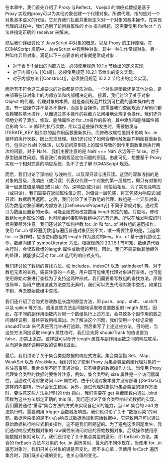   在本章中，我们首先介绍了 Proxy 与Reflect。 Vuejs3 的响应式数据是基于 Proxy 实现的proxy可以为其他对象创建一个代理对象。所谓代理，指的是对—个对象基本语义的代理。它允许我们拦截并重新定义对一个对象的基本操作。在实现代理的过程中，我们遇到了访问器属性的 this 指向问题，这需要使用 Reflect.* 方法并指定正确的 receiver 来解决。

  然后我们详细讨论了 JavaScript 中对象的概念，以及 Proxy 的工作原理。在 ECMAScript 规范中，JavaScript 中有两种对象，其中一种叫作常规对象，另一种叫作异质对象。满足以下三点要求的对象就是常规对象：
  - 对于表 5-1 给出的内部方法，必领使用规范 10.1.x 节给出的定义实现;
  - 对于内部方法 [[Call]]，必领使用规范 10.2.1 节给出的定义实现;
  - 对于内部方法 [[Construct]]，必须使用规范 10.2.2 节给出的定义实现。
  
  而所有不符合这三点要求的对象都是异质对象。一个对象是函数还是其他对象，是由部署在该对象上的内部方法和内部槽决定的。
接着，我们讨论了关于对象 Object 的代理。代理对象的本质，就是查阅规范并找到可拦截的基本操作的方法。有一些操作并不是基不換作，而是复合操作，这需要我们查阅规范了解他们都依赖哪些基木操作，从而通过基本操作的拦截方法间接地处理复合操作。我们还洋细地分析了添加、修政、删除属性对 for...tn操作的影响，其中添加和删除属性都会影响 for...in 循环的执行次数，所以当这些操作发生时，需要触发与 ITERATE_KEY 相关联的副作用函数重新执行。而修改改属性值则不影响 for...in 循环的执行次数，因此无须处理。我们还讨论了如何合理地触发副作用函数重新执行，包括对 NaN 的处理，以及访问原型链上的属性导致的副作用函数重新执行两次的问题。对于 NaN， 我们主要注意的是 NaN === NaN 永远等于 false。对于原型链属性问题，需要我们查阅规范定位问题的原因。由此可见，想要基于 Proxy 实现一个相对完善的响应系统，免不了去了解 ECMAScript 规范。

  而后，我们讨论了深响应 与浅响应，以及深只读与浅只读。这里的深和浅指的是对象的层级，浅响应（或只读）代表仅代理一个对象的第一层属性，即只有对象的第一层属性值是响应(或只读）的。深响应(或只读）则恰恰相反，为了实现深响应（或只读），我们需要在返回属性值之前，对值做一层包装，将其包装为响应式(或只读）数据后再返回。之后，我们讨论了关于数组的代理。数组是一个异质对象，因为数组对象部署的内部方法
[[DefineownProperty]] 不同于常规对象。通过索引为数组设置新的元素，可能会隐式地改变数组 length属性的值。对应地，修改数组length属性的值，也可能会间接影响数组中的己有元素。所以在触发响应的时候需要额外注意。我们还讨论了如何拦截 for...in 和 for...of 对数组的遍历操作。使用 for...in 循环遍历数组与遍历普通对象区别不大，唯一需要注意的是，当追踪for...in 操作时，应该使用数组的 length 作为追踪的key。for...of 基于迭代协议工作，数组内建了 symbol.iterator 方法。根据规范的 23.1.5.1 节可知，数组迭代器执行时，会读取数组的length 属性或数组的索引。因此，我们不需要做其他额外的处理，就能够实现对 for...of 选代的响应式支特。

  我们还讨论了数组的查找方法。如 includes、indexOf 以及 lastIndexof 等。对于数组元素的查找，需要注意的一点是，用户既可能使用代理对象进行查找，也可能使用原始对象进行查找为了支持这两种形式，我们需要重写数组的查找方法。原理很简单，当用户使用这此方法查找无素时，我们可以先去代理对象中查找，如果找不到，再去原始数组中查找。

  我们还介绍了会隐式修改数组长度的原型方法，即 push、pop、shift、 unshift 以及 splice 等方法。调用这些方法会间接地读取和设置数组的 length 属性，因此，在不同的副作用函数内对同一个数组执行上述方法，会导致多个副作用的数之问循环调用，最终导致用栈滥出。为了解决这个问题，我们使用一个标记空量 shouldTrack 来代表是否允许进行追踪，然后重写了上述这些方法，目的是，当这些方法间接读取 length 属性值时，我们会先将 shouldTrack 的值设置为 false，即禁止追踪。这样就可以断开 length 属性与副作用函数之间的响应联系，从而避免循环调用导致的调用栈溢出。

  最后，我们讨论了关于集合类型数据的响应式方案。集合类型指 Set、Map、WeakSet 以及 WeakMap。我们讨论了使用 Proxy 为集合类型创建代理对象的一些注意事项。集合类型不同于普通对象，它有特定的数据操作方法。当使用 Proxy 代理集合类型的数据时要格外注意，例如，集合类型的 size 属性是一个访问器属性，当通过代理对象访问 size 属性时，由于代理对象本身并没有部署 [[SetData]] 这样的内部槽，所以会发生错误。另外，通过代理对象执行集合类型的操作方法时，要注意这些方法执行时的 this 指向，我们需要在 get 拦截函数内通过 .bind 函数为这些方法绑定正确的 this 值。我们还讨论了集合类型响应式数据的实现。我们需要通过“重写”集合方法的方式来实现自定义的能力，当 set 集合的 add 方法执行时，需要调用 trigger 函数触发响应。我们也讨论了关于 “数据污染”的问题。数据污染指的是不小心a响应式数据添加到原始数据中，它导致用户可以通过原始数据执行响应式相关操作，这不是我们所期望的。为了避免这类问题发生，我们通过响应式数据对象的 raw属性来访问对应的原始数据对象，后续操作使用原始数据对象就可以了。我们还讨论了关于集合类型的遍历，即 forEach 方法。集合的 forEach 方法与对象的 for...in 遍历类似，最大的不同体现在，当使用 for...in 遍历对象时，我们只关心对象的键是否变化，而不关心值；但使用 forEach 遍历集合时，我们既关心键的变化，也关心值的变化。